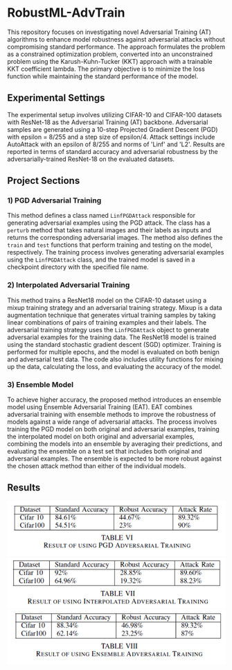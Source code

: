 # RobustML-AdvTrain

This repository focuses on investigating novel Adversarial Training (AT) algorithms to enhance model robustness against adversarial attacks without compromising standard performance. The approach formulates the problem as a constrained optimization problem, converted into an unconstrained problem using the Karush-Kuhn-Tucker (KKT) approach with a trainable KKT coefficient lambda. The primary objective is to minimize the loss function while maintaining the standard performance of the model.

## Experimental Settings

The experimental setup involves utilizing CIFAR-10 and CIFAR-100 datasets with ResNet-18 as the Adversarial Training (AT) backbone. Adversarial samples are generated using a 10-step Projected Gradient Descent (PGD) with epsilon = 8/255 and a step size of epsilon/4. Attack settings include AutoAttack with an epsilon of 8/255 and norms of 'Linf' and 'L2'. Results are reported in terms of standard accuracy and adversarial robustness by the adversarially-trained ResNet-18 on the evaluated datasets.

## Project Sections

### 1) PGD Adversarial Training

This method defines a class named `LinfPGDAttack` responsible for generating adversarial examples using the PGD attack. The class has a `perturb` method that takes natural images and their labels as inputs and returns the corresponding adversarial images. The method also defines the `train` and `test` functions that perform training and testing on the model, respectively. The training process involves generating adversarial examples using the `LinfPGDAttack` class, and the trained model is saved in a checkpoint directory with the specified file name.

### 2) Interpolated Adversarial Training

This method trains a ResNet18 model on the CIFAR-10 dataset using a mixup training strategy and an adversarial training strategy. Mixup is a data augmentation technique that generates virtual training samples by taking linear combinations of pairs of training examples and their labels. The adversarial training strategy uses the `LinfPGDAttack` object to generate adversarial examples for the training data. The ResNet18 model is trained using the standard stochastic gradient descent (SGD) optimizer. Training is performed for multiple epochs, and the model is evaluated on both benign and adversarial test data. The code also includes utility functions for mixing up the data, calculating the loss, and evaluating the accuracy of the model.

### 3) Ensemble Model

To achieve higher accuracy, the proposed method introduces an ensemble model using Ensemble Adversarial Training (EAT). EAT combines adversarial training with ensemble methods to improve the robustness of models against a wide range of adversarial attacks. The process involves training the PGD model on both original and adversarial examples, training the interpolated model on both original and adversarial examples, combining the models into an ensemble by averaging their predictions, and evaluating the ensemble on a test set that includes both original and adversarial examples. The ensemble is expected to be more robust against the chosen attack method than either of the individual models.

## Results

![PGD](./Results/1.png)
![Interpolated](./Results/2.png)
![Ensemble](./Results/3.png)


